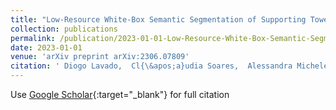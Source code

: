 ```yaml
---
title: "Low-Resource White-Box Semantic Segmentation of Supporting Towers on 3D Point Clouds via Signature Shape Identification"
collection: publications
permalink: /publication/2023-01-01-Low-Resource-White-Box-Semantic-Segmentation-of-Supporting-Towers-on-3D-Point-Clouds-via-Signature-Shape-Identification
date: 2023-01-01
venue: 'arXiv preprint arXiv:2306.07809'
citation: ' Diogo Lavado,  Cl{\&apos;a}udia Soares,  Alessandra Micheletti,  Giovanni Bocchi,  Alex Coronati,  Manuel Silva,  Patrizio Frosini, &quot;Low-Resource White-Box Semantic Segmentation of Supporting Towers on 3D Point Clouds via Signature Shape Identification.&quot; arXiv preprint arXiv:2306.07809, 2023.'
---
```

Use [Google Scholar](https://scholar.google.com/scholar?q=Low+Resource+White+Box+Semantic+Segmentation+of+Supporting+Towers+on+3D+Point+Clouds+via+Signature+Shape+Identification){:target="_blank"} for full citation